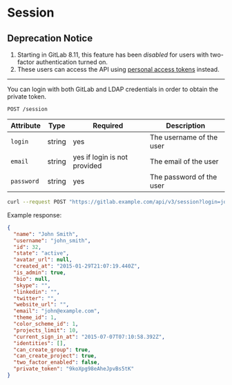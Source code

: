# Session

## Deprecation Notice

1. Starting in GitLab 8.11, this feature has been *disabled* for users with two-factor authentication turned on.
2. These users can access the API using [personal access tokens] instead.

---

You can login with both GitLab and LDAP credentials in order to obtain the
private token.

```
POST /session
```

| Attribute  | Type    | Required | Description |
| ---------- | ------- | -------- | -------- |
| `login`    | string  | yes      | The username of the user|
| `email`    | string  | yes if login is not provided | The email of the user |
| `password` | string  | yes     | The password of the user |

```bash
curl --request POST "https://gitlab.example.com/api/v3/session?login=john_smith&password=strongpassw0rd"
```

Example response:

```json
{
  "name": "John Smith",
  "username": "john_smith",
  "id": 32,
  "state": "active",
  "avatar_url": null,
  "created_at": "2015-01-29T21:07:19.440Z",
  "is_admin": true,
  "bio": null,
  "skype": "",
  "linkedin": "",
  "twitter": "",
  "website_url": "",
  "email": "john@example.com",
  "theme_id": 1,
  "color_scheme_id": 1,
  "projects_limit": 10,
  "current_sign_in_at": "2015-07-07T07:10:58.392Z",
  "identities": [],
  "can_create_group": true,
  "can_create_project": true,
  "two_factor_enabled": false,
  "private_token": "9koXpg98eAheJpvBs5tK"
}
```

[personal access tokens]: ./README.md#personal-access-tokens
